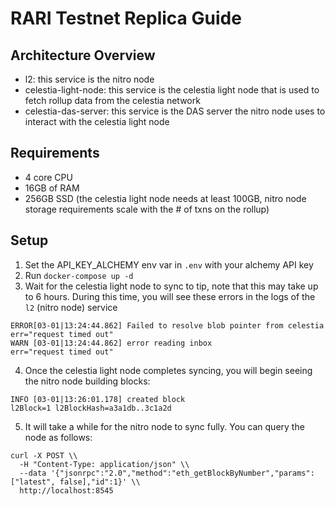 # RARI Testnet Replica Guide

## Architecture Overview

- l2: this service is the nitro node
- celestia-light-node: this service is the celestia light node that is used to fetch rollup data from the celestia network
- celestia-das-server: this service is the DAS server the nitro node uses to interact with the celestia light node

## Requirements

- 4 core CPU
- 16GB of RAM
- 256GB SSD (the celestia light node needs at least 100GB, nitro node storage requirements scale with the # of txns on the rollup)

## Setup

1. Set the API_KEY_ALCHEMY env var in `.env` with your alchemy API key
2. Run `docker-compose up -d`
3. Wait for the celestia light node to sync to tip, note that this may take up to 6 hours. During this time, you will see these errors in the logs of the `l2` (nitro node) service

```
ERROR[03-01|13:24:44.862] Failed to resolve blob pointer from celestia err="request timed out"
WARN [03-01|13:24:44.862] error reading inbox                      err="request timed out"
```

4. Once the celestia light node completes syncing, you will begin seeing the nitro node building blocks:

```
INFO [03-01|13:26:01.178] created block                            l2Block=1 l2BlockHash=a3a1db..3c1a2d
```

5. It will take a while for the nitro node to sync fully. You can query the node as follows:

```
curl -X POST \\
  -H "Content-Type: application/json" \\
  --data '{"jsonrpc":"2.0","method":"eth_getBlockByNumber","params":["latest", false],"id":1}' \\
  http://localhost:8545

```